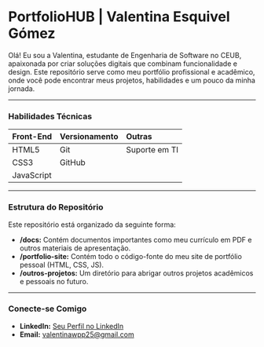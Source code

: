 # PortfolioHUB | Valentina Esquivel Gómez

Olá! Eu sou a Valentina, estudante de Engenharia de Software no CEUB, apaixonada por criar soluções digitais que combinam funcionalidade e design. Este repositório serve como meu portfólio profissional e acadêmico, onde você pode encontrar meus projetos, habilidades e um pouco da minha jornada.

---

###  Habilidades Técnicas

| Front-End | Versionamento | Outras |
| :--- | :--- | :--- |
| HTML5 | Git | Suporte em TI |
| CSS3  | GitHub | |
| JavaScript | | |

---

###  Estrutura do Repositório

Este repositório está organizado da seguinte forma:

- **/docs:** Contém documentos importantes como meu currículo em PDF e outros materiais de apresentação.
- **/portfolio-site:** Contém todo o código-fonte do meu site de portfólio pessoal (HTML, CSS, JS).
- **/outros-projetos:** Um diretório para abrigar outros projetos acadêmicos e pessoais no futuro.

---

### Conecte-se Comigo

- **LinkedIn:** [Seu Perfil no LinkedIn](https://www.linkedin.com/in/valentina-coromoto-esquivel-gómez-398b912b1)
- **Email:** valentinawpp25@gmail.com
